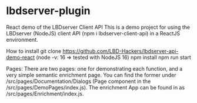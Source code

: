 # lbdserver-plugin
React demo of the LBDserver Client API
This is a demo project for using the LBDserver (NodeJS) client API (npm i lbdserver-client-api) in a ReactJS environment.

How to install
git clone https://github.com/LBD-Hackers/lbdserver-api-demo-react
(node -v: 16 => tested with NodeJS 16)
npm install
npm run start

Pages:
There are two pages: one for demonstrating each function, and a very simple semantic enrichment page. You can find the former under /src/pages/Documentation/Dialogs (Page component in the /src/pages/DemoPages/index.js). The enrichment App can be found in as /src/pages/Enrichment/index.js.
